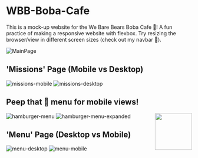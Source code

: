 # WBB-Boba-Cafe
This is a mock-up website for the We Bare Bears Boba Cafe :teddy_bear:! A fun practice of making a responsive website with flexbox. 
Try resizing the browser/view in different screen sizes (check out my navbar :cherry_blossom:).

![MainPage](https://github.com/Li-Jessica/WBB-Boba-Cafe/blob/f28271f3bc33f7ecea05d90a65157d853c3890b5/product-photos/main-banner.png)

## 'Missions' Page (Mobile vs Desktop)
![missions-mobile](https://github.com/Li-Jessica/WBB-Boba-Cafe/blob/de83b13ab98d6d239ca4ecc0ae3e9aff9834077c/product-photos/mobile-missions-view.png)
![missions-desktop](https://github.com/Li-Jessica/WBB-Boba-Cafe/blob/de83b13ab98d6d239ca4ecc0ae3e9aff9834077c/product-photos/desktop-missions-view.png)

## Peep that :hamburger: menu for mobile views! 
![hamburger-menu](https://github.com/Li-Jessica/WBB-Boba-Cafe/blob/356e441a2246e0163a4c2341e06716227921e443/product-photos/mobile-team-menu.png)
<img align="right" width="100" height="100" src=https://github.com/Li-Jessica/WBB-Boba-Cafe/blob/356e441a2246e0163a4c2341e06716227921e443/product-photos/mobile-team-menu.png>
![hamburger-menu-expanded](https://github.com/Li-Jessica/WBB-Boba-Cafe/blob/356e441a2246e0163a4c2341e06716227921e443/product-photos/mobile-menu-expanded.png)

## 'Menu' Page (Desktop vs Mobile)
![menu-desktop](https://github.com/Li-Jessica/WBB-Boba-Cafe/blob/de83b13ab98d6d239ca4ecc0ae3e9aff9834077c/product-photos/desktop-products-view.png)
![menu-mobile](https://github.com/Li-Jessica/WBB-Boba-Cafe/blob/de83b13ab98d6d239ca4ecc0ae3e9aff9834077c/product-photos/mobile-products-view.png)
